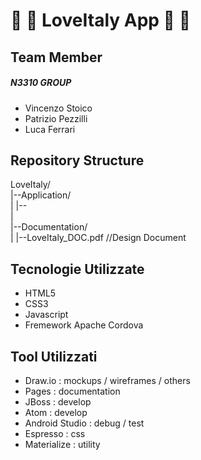 #  :strawberry: :grapes: LoveItaly App :green_apple: :eggplant:
## Team Member
##### N3310 GROUP
- Vincenzo Stoico
- Patrizio Pezzilli
- Luca Ferrari

## Repository Structure
LoveItaly/<br>
  |--Application/<br>
  |  |--<br>
  |<br>
  |--Documentation/<br>
  |  |--LoveItaly_DOC.pdf     //Design Document<br>


## Tecnologie Utilizzate
- HTML5
- CSS3
- Javascript
- Fremework Apache Cordova

## Tool Utilizzati
- Draw.io : mockups / wireframes / others
- Pages : documentation
- JBoss : develop
- Atom : develop
- Android Studio : debug / test
- Espresso : css
- Materialize : utility
